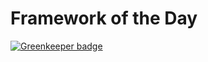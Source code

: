 # Framework of the Day

[![Greenkeeper badge](https://badges.greenkeeper.io/spences10/framework-of-the-day.svg)](https://greenkeeper.io/)
